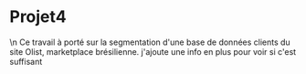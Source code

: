 # Projet4

\n Ce travail à porté sur la segmentation d'une base de données clients du site Olist, marketplace brésilienne.
j'ajoute une info en plus pour voir si c'est suffisant

